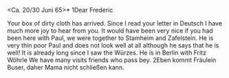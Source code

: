  <Ca. 20/30 Juni 65>*
1Dear Frederic

Your box of dirty cloth has arrived. Since I read your letter in Deutsch I have much more joy to hear from you. It would have been very nice if you had been here with Paul, we were together to Stamheim and Zafelstein. He is very thin poor Paul and does not look well at all although he says that he is well! It is already long since I saw the Würzes. He is in Berlin with Fritz Wöhrle We have many visits friends who pass bey. 2Eben kommt Fräulein Buser, daher Mama nicht schließen kann.
